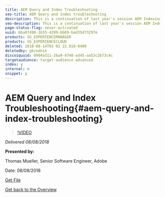 ```yaml
---
title: AEM Query and Index Troubleshooting
seo-title: AEM Query and Index troubleshooting
description: This is a continuation of last year's session AEM Indexing and JCR Query. It will cover the same topics, but with all-new content and have little overlap with the older presentation. Also included are new features of AEM 6.4.
seo-description: This is a continuation of last year's session AEM Indexing and JCR Query. It will cover the same topics, but with all-new content and have little overlap with the older presentation. Also included are new features of AEM 6.4.
page-status-flag: never-activated
uuid: 6ba07490-1b55-4209-bb89-bad35d73297e
products: SG_EXPERIENCEMANAGER
products: SG_EXPERIENCECLOUD
deleted: 2018-08-14T03 02 22.818-0400
deletedby: gbrodnik
discoiquuid: 0904a311-26a9-4748-ad45-aa53c2673c4c
targetaudience: target-audience advanced
index: y
internal: n
snippet: y
---
```


# AEM Query and Index Troubleshooting{#aem-query-and-index-troubleshooting}

>[!VIDEO](https://video.tv.adobe.com/v/23270/?quality=9)

*Delivered 08/08/2018*

**Presented by:**

Thomas Mueller, Senior Software Engineer, Adobe

Date: 08/08/2018

[Get File](assets/20180808-gems-adobe+cloud+platform-experience+system+of+record-1.pdf)

[Get back to the Overview](https://helpx.adobe.com/experience-manager/kt/eseminars/gems/aem-index.html)
